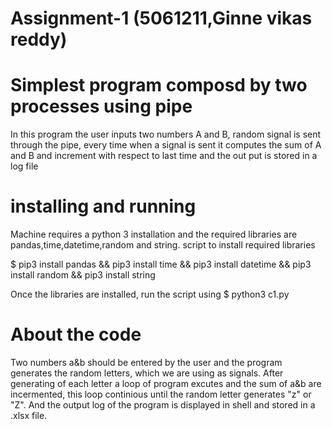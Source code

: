 #                Assignment-1        (5061211,Ginne vikas reddy)
# Simplest program composd by two processes using pipe
In this program the user inputs two numbers A and B, random signal is sent through the pipe, every time when a signal is sent it computes the sum  of A and B and increment with respect to last time and the out put is stored in a log file
# installing and running
Machine requires a python 3 installation and the required libraries are pandas,time,datetime,random and string.
script to install required libraries

$ pip3 install pandas && pip3 install time && pip3 install datetime && pip3 install random && pip3 install string

Once the libraries are installed, run the script using $ python3 c1.py

# About the code
Two numbers a&b should be entered by the user and the program generates the random letters, which we are using as signals. After generating of each letter a loop of program excutes and the sum of a&b are incermented, this loop continious until the random letter generates "z" or "Z". And the output log of the program is displayed in shell and stored in a .xlsx file.


 
